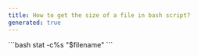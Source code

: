 ```yaml
---
title: How to get the size of a file in bash script?
generated: true
---
```


<div markdown="1" class="ans">
```bash
stat -c%s "$filename"
```
</div>

